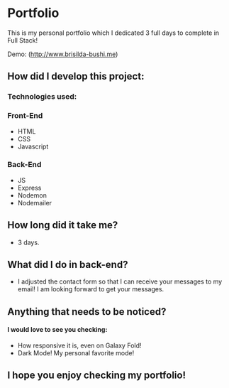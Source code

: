 # Portfolio
This is my personal portfolio which I dedicated 3 full days to complete in Full Stack!

Demo: (http://www.brisilda-bushi.me)

## How did I develop this project:

### Technologies used:

### Front-End

- HTML
- CSS
- Javascript

### Back-End

- JS
- Express
- Nodemon
- Nodemailer

## How long did it take me?

- 3 days.

## What did I do in back-end?

- I adjusted the contact form so that I can receive your messages to my email! I am looking forward to get your messages.

## Anything that needs to be noticed?

#### I would love to see you checking:

- How responsive it is, even on Galaxy Fold!
- Dark Mode! My personal favorite mode!

## I hope you enjoy checking my portfolio!
